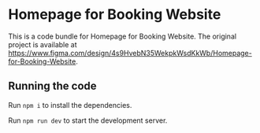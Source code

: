 
  # Homepage for Booking Website

  This is a code bundle for Homepage for Booking Website. The original project is available at https://www.figma.com/design/4s9HvebN35WekpkWsdKkWb/Homepage-for-Booking-Website.

  ## Running the code

  Run `npm i` to install the dependencies.

  Run `npm run dev` to start the development server.
  
